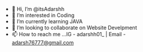 - 👋 Hi, I’m @itsAdarshh
- 👀 I’m interested in Coding 
- 🌱 I’m currently learning JAVA
- 💞️ I’m looking to collaborate on Website Develpment
- 📫 How to reach me ...IG - adarshh01_ | Email - adarsh76777@gmail.com

<!---
itsAdarshh/itsAdarshh is a ✨ special ✨ repository because its `README.md` (this file) appears on your GitHub profile.
You can click the Preview link to take a look at your changes.
--->
